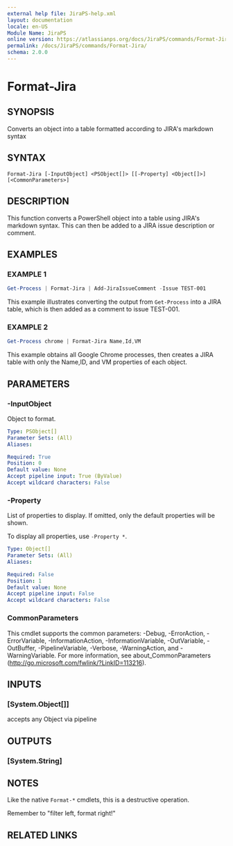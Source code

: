 ```yaml
---
external help file: JiraPS-help.xml
layout: documentation
locale: en-US
Module Name: JiraPS
online version: https://atlassianps.org/docs/JiraPS/commands/Format-Jira/
permalink: /docs/JiraPS/commands/Format-Jira/
schema: 2.0.0
---
```


# Format-Jira

## SYNOPSIS

Converts an object into a table formatted according to JIRA's markdown syntax

## SYNTAX

```
Format-Jira [-InputObject] <PSObject[]> [[-Property] <Object[]>] [<CommonParameters>]
```

## DESCRIPTION

This function converts a PowerShell object into a table using JIRA's markdown syntax.
This can then be added to a JIRA issue description or comment.

## EXAMPLES

### EXAMPLE 1

```powershell
Get-Process | Format-Jira | Add-JiraIssueComment -Issue TEST-001
```

This example illustrates converting the output from `Get-Process` into a JIRA table, which is then added as a comment to issue TEST-001.

### EXAMPLE 2

```powershell
Get-Process chrome | Format-Jira Name,Id,VM
```

This example obtains all Google Chrome processes, then creates a JIRA table with only the Name,ID, and VM properties of each object.

## PARAMETERS

### -InputObject

Object to format.

```yaml
Type: PSObject[]
Parameter Sets: (All)
Aliases:

Required: True
Position: 0
Default value: None
Accept pipeline input: True (ByValue)
Accept wildcard characters: False
```

### -Property

List of properties to display.
If omitted, only the default properties will be shown.

To display all properties, use `-Property *`.

```yaml
Type: Object[]
Parameter Sets: (All)
Aliases:

Required: False
Position: 1
Default value: None
Accept pipeline input: False
Accept wildcard characters: False
```

### CommonParameters
This cmdlet supports the common parameters: -Debug, -ErrorAction, -ErrorVariable, -InformationAction, -InformationVariable, -OutVariable, -OutBuffer, -PipelineVariable, -Verbose, -WarningAction, and -WarningVariable. For more information, see about_CommonParameters (http://go.microsoft.com/fwlink/?LinkID=113216).

## INPUTS

### [System.Object[]]

accepts any Object via pipeline

## OUTPUTS

### [System.String]

## NOTES

Like the native `Format-*` cmdlets, this is a destructive operation.

Remember to "filter left, format right!"

## RELATED LINKS
